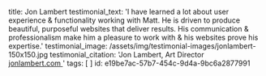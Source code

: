 title: Jon Lambert
testimonial_text: 'I have learned a lot about user experience &amp; functionality working with Matt. He is driven to produce beautiful, purposeful websites that deliver results. His communication &amp; professionalism make him a pleasure to work with &amp; his websites prove his expertise.'
testimonial_image: /assets/img/testimonial-images/jonlambert-150x150.jpg
testimonial_citation: 'Jon Lambert, Art Director<br> <a target="_blank" href="http://jonlambert.com/">jonlambert.com <span class="fa fa-external-link"></span></a>'
tags: [ ]
id: e19be7ac-57b7-454c-9d4a-9bc6a2877991
